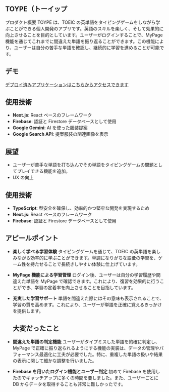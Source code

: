 ## TOYPE（トーイップ

プロダクト概要
TOYPE は、TOEIC の英単語をタイピングゲームをしながら学ぶことができる個人開発のアプリです。英語のスキルを楽しく、そして効果的に向上させることを目的としています。ユーザーがログインすることで、MyPage 機能を通じてこれまでに間違えた単語を振り返ることができます。この機能により、ユーザーは自分の苦手な単語を確認し、継続的に学習を進めることが可能です。

## デモ

[デプロイ済みアプリケーションはこちらからアクセスできます](toeic-typing-game.vercel.app/)

## 使用技術

- **Next.js**: React ベースのフレームワーク
- **Firebase**: 認証と Firestore データベースとして使用
- **Google Gemini**: AI を使った服装提案
- **Google Search API**: 提案服装の関連画像を表示

## 展望　

- ユーザーが苦手な単語を打ち込んでその単語をタイピングゲームの問題としてプレイできる機能を追加。
- UX の向上

## 使用技術

- **TypeScript**: 型安全を確保し、効率的かつ堅牢な開発を実現するため
- **Next.js**: React ベースのフレームワーク
- **Firebase**: 認証と Firestore データベースとして使用

## アピールポイント

- **楽しく学べる学習体験**
  タイピングゲームを通じて、TOEIC の英単語を楽しみながら効率的に学ぶことができます。単調になりがちな語彙の学習を、ゲーム性を持たせることで長続きしやすい体験に仕上げています。

- **MyPage 機能による学習管理**
  ログイン後、ユーザーは自分の学習履歴や間違えた単語を MyPage で確認できます。これにより、復習を効果的に行うことができ、学習の定着率を向上させることを目指しています。

- **充実した学習サポート**
  単語を間違えた際にはその意味も表示されることで、学習の質を高めます。これにより、ユーザーが単語を正確に覚えるきっかけを提供します。

  ## 大変だったこと

- **間違えた単語の判定機能**
  ユーザーがタイプミスした単語を的確に判定し、MyPage で正確に振り返られるようにする機能の実装は、データの管理やパフォーマンス最適化に工夫が必要でした。特に、重複した単語の扱いや結果の表示に関して細かな調整を行いました。
- **Firebase を用いたログイン機能とユーザー判定**
  初めて Firebase を使用したのでキャッチアップに多くの時間を要しました。また、ユーザーごとに DB からデータを取得することも非常に難しかったです。
